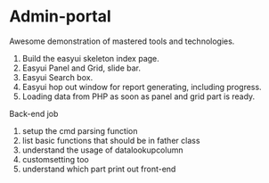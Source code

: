 # Admin-portal
Awesome demonstration of mastered tools and technologies.
1. Build the easyui skeleton index page.
2. Easyui Panel and Grid, slide bar.
3. Easyui Search box.
4. Easyui hop out window for report generating, including progress.
5. Loading data from PHP as soon as panel and grid part is ready.

Back-end job
1. setup the cmd parsing function
2. list basic functions that should be in father class
3. understand the usage of datalookupcolumn
4. customsetting too
5. understand which part print out front-end

